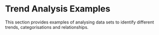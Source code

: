 # Trend Analysis Examples

This section provides examples of analysing data sets to identify different trends, categorisations and relationships.

